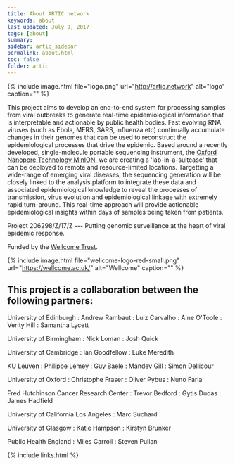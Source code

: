 ```yaml
---
title: About ARTIC network
keywords: about
last_updated: July 9, 2017
tags: [about]
summary:
sidebar: artic_sidebar
permalink: about.html
toc: false
folder: artic
---
```


{% include image.html file="logo.png" url="http://artic.network" alt="logo" caption="" %}

This project aims to develop an end-to-end system for processing samples from viral outbreaks to generate real-time epidemiological information that is interpretable and actionable by public health bodies.
Fast evolving RNA viruses (such as Ebola, MERS, SARS, influenza etc) continually accumulate changes in their genomes that can be used to reconstruct the epidemiological processes that drive the epidemic.
Based around a recently developed, single-molecule portable sequencing instrument, the [Oxford Nanopore Technology MinION](https://nanoporetech.com/), we are creating a 'lab-in-a-suitcase' that can be deployed to remote and resource-limited locations.
Targetting a wide-range of emerging viral diseases, the sequencing generation will be closely linked to the analysis platform to integrate these data and associated epidemiological knowledge to reveal the processes of transmission, virus evolution and epidemiological linkage with extremely rapid turn-around.
This real-time approach will provide actionable epidemiological insights within days of samples being taken from patients.

Project 206298/Z/17/Z --- Putting genomic surveillance at the heart of viral epidemic response.

Funded by the [Wellcome Trust](https://wellcome.ac.uk/).

{% include image.html file="wellcome-logo-red-small.png" url="https://wellcome.ac.uk/" alt="Wellcome" caption="" %}

## This project is a collaboration between the following partners:

University of Edinburgh
: Andrew Rambaut
: Luiz Carvalho
: Aine O'Toole
: Verity Hill
: Samantha Lycett

University of Birmingham
: Nick Loman
: Josh Quick

University of Cambridge
: Ian Goodfellow
: Luke Meredith

KU Leuven
: Philippe Lemey
: Guy Baele
: Mandev Gill
: Simon Dellicour

University of Oxford
: Christophe Fraser
: Oliver Pybus
: Nuno Faria

Fred Hutchinson Cancer Research Center
: Trevor Bedford
: Gytis Dudas
: James Hadfield

University of California Los Angeles
: Marc Suchard

University of Glasgow
: Katie Hampson
: Kirstyn Brunker

Public Health England
: Miles Carroll
: Steven Pullan

{% include links.html %}
